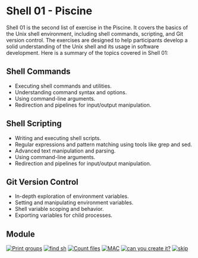 # Shell 01 - Piscine

Shell 01 is the second list of exercise in the Piscine. It covers the basics of the Unix shell environment, including shell commands, scripting, and Git version control. The exercises are designed to help participants develop a solid understanding of the Unix shell and its usage in software development. Here is a summary of the topics covered in Shell 01:

## Shell Commands

- Executing shell commands and utilities.
- Understanding command syntax and options.
- Using command-line arguments.
- Redirection and pipelines for input/output manipulation.

## Shell Scripting

- Writing and executing shell scripts.
- Regular expressions and pattern matching using tools like grep and sed.
- Advanced text manipulation and parsing.
- Using command-line arguments.
- Redirection and pipelines for input/output manipulation.

## Git Version Control

- In-depth exploration of environment variables.
- Setting and manipulating environment variables.
- Shell variable scoping and behavior.
- Exporting variables for child processes.

## Module

[![Print groups](https://img.shields.io/badge/Shell_01-print_groups-skyblue?style=for-the-badge&logo=42)](https://github.com/willtrigo/42_piscine/tree/main/shell/shell_01/ex01)
[![find sh](https://img.shields.io/badge/Shell_02-find_sh-skyblue?style=for-the-badge&logo=42)](https://github.com/willtrigo/42_piscine/tree/main/shell/shell_01/ex02)
[![Count files](https://img.shields.io/badge/Shell_03-count_files-skyblue?style=for-the-badge&logo=42)](https://github.com/willtrigo/42_piscine/tree/main/shell/shell_01/ex03)
[![MAC](https://img.shields.io/badge/Shell_04-mac-skyblue?style=for-the-badge&logo=42)](https://github.com/willtrigo/42_piscine/tree/main/shell/shell_01/ex04)
[![can you create it?](https://img.shields.io/badge/Shell_05-can_you_create_it%3F-skyblue?style=for-the-badge&logo=42)](https://github.com/willtrigo/42_piscine/tree/main/shell/shell_01/ex05)
[![skip](https://img.shields.io/badge/Shell_06-skip-skyblue?style=for-the-badge&logo=42)](https://github.com/willtrigo/42_piscine/tree/main/shell/shell_01/ex06)
